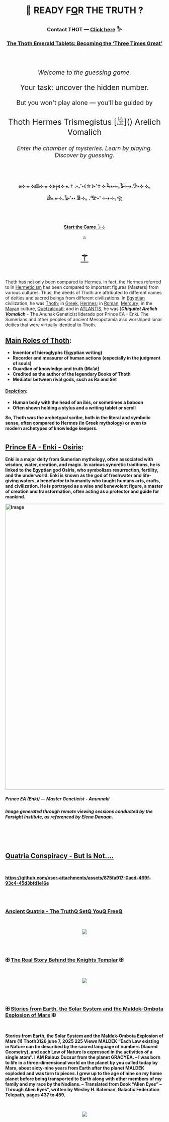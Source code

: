 
<br><br>


# <p align="center">    🧬 READY F[Q]((https://github.com/user-attachments/assets/5d2b99f7-6360-46cd-9e98-5effeb1b37cc)  )R  THE  TRUTH ?  
### <p align="center">   Contact THOT — [Click here](https://thoth3126.com.br/sobre-o-autor/) 𓅞

### <p align="center">  [The Thoth Emerald Tablets: Becoming the ‘Three Times Great’](https://thoth3126.com.br/as-tabuas-de-esmeralda-de-thoth-14-tornando-me-o-tres-vezes-grande/)




<br><br>


<p align="center" style="font-size: 1.4em;"><em>Welcome to the guessing game.</em></p>  
<p align="center" style="font-size: 1.6em;">Your task: uncover the hidden number.</p>  
<p align="center" style="font-size: 1.4em;">But you won't play alone — you'll be guided by</p>  
<p align="center" style="font-size: 1.8em;"> Thoth Hermes Trismegistus [𓀚]() Arelich Vomalich </p>  
<p align="center" style="font-size: 1.3em;"><em>Enter the chamber of mysteries. Learn by playing. Discover by guessing.</em></p>

<br><br>


#### <p align="center"> 𓁶⊹⋅⭒⋅⊹𓊝⊹⋅⭒⋅⊹≽༏≼⊹⋅⭒.⚚ ݁.⋆₊˚⋆☾✩☽⋆˚☥ ⊹⋅𓆗⭒⋅⊹｡𓅥⊹⋅⭒.𓀝⋆⊹⋅⊹｡𓀚⭒.⭒⋅⊹₊𓅭˚⋆⋆ 𓀚⋅⊹｡ ݁. 𓅟⋆˚ ⊹⋅⭒⋅⊹｡𓂀


<br><br>


<p align="center">
  <a href="https://fabianacampanari.github.io/Thot-MentalistQ-GameQ/" target="_blank">
     <strong>Start the Game</strong>  𓅥⊹

  </a>
</p>


<p align="center"> ⥥


<h1 align="center"> 
  <a href="https://fabianacampanari.github.io/Thot-MentalistQ-GameQ/" title="- The Mentalist Guesing Game ✠ Ancient Quatria">⚚</a>
</h1>



<br>


[Thoth]() has not only been compared to [Hermes](). In fact, the Hermes referred to in [Hermeticism]() has been compared to important figures (Masters) from various cultures. Thus, the deeds of Thoth are attributed to different names of deities and sacred beings from different civilizations. In [Egyptian]() civilization, he was [Thoth](); in [Greek](), [Hermes](); in [Roman](), [Mercury](); in the [Mayan]() culture, [Quetzalcoatl](); and in [ATLANTIS](), he was [***Chiquitet Arelich Vomalich*** - The Anunak Geneticist liderado por Prince EA - Enki. The Sumerians and other peoples of ancient Mesopotamia also worshiped lunar deities that were virtually identical to Thoth.

<b> 



## [Main Roles of Thoth]():

- Inventor of hieroglyphs (Egyptian writing)
- Recorder and measurer of human actions (especially in the judgment of souls)
- Guardian of knowledge and truth (Ma’at)
- Credited as the author of the legendary Books of Thoth
- Mediator between rival gods, such as Ra and Set

<b>


#### [Depiction]():

- Human body with the head of an ibis, or sometimes a baboon
- Often shown holding a stylus and a writing tablet or scroll

So, Thoth was the archetypal scribe, both in the literal and symbolic sense, often compared to Hermes (in Greek mythology) or even to modern archetypes of knowledge keepers.

#


<b><b>

## [Prince EA - Enki - Osiris]():

<b><b>


Enki is a major deity from Sumerian mythology, often associated with wisdom, water, creation, and magic. In various syncretic traditions, he is linked to the Egyptian god Osiris, who symbolizes resurrection, fertility, and the underworld. Enki is known as the god of freshwater and life-giving waters, a benefactor to humanity who taught humans arts, crafts, and civilization. He is portrayed as a wise and benevolent figure, a master of creation and transformation, often acting as a protector and guide for mankind.


<b><b>

<img width="906" alt="Image" src="https://github.com/user-attachments/assets/572e8b9c-29d6-4854-94d2-fbd24b3fd5e9" />

##### Prince EA (Enki) — Master Geneticist - Anunnaki
*Image generated through remote viewing sessions conducted by the Farsight Institute, as referenced by Elena Danaan.*

<b><b>

 
<!--
Enlil (Set):
Enlil is another key figure in Sumerian myth, representing authority, the wind, and storms. He is often equated with the Egyptian god Set, a complex deity associated with chaos, desert storms, and conflict. Enlil embodies power, command, and sometimes destruction, acting as the god who enforces divine order but can also be a force of disruption. His role often contrasts with that of Enki, highlighting the balance between order and chaos, creation and destruction in mythology.
-->

#


<br><br>

## [Quatria Conspiracy - But Is Not....](https://www.timboucher.ca/?s=quatria)


<br>

https://github.com/user-attachments/assets/875fa917-0aed-469f-93c4-45d3bfd1e16e


<br><br>


### [Ancient Quatria - The TruthQ SetQ YouQ FreeQ ](https://lostbooks.gumroad.com/l/quatria-conspiracy)

<br>

<p align="center"> 
  <img src="https://github.com/user-attachments/assets/e2e15e61-e380-4414-beba-713c161c882d" />


<br><br>


### ✠ [The Real Story Behind the Knights Templar](https://thoth3126.com.br/a-real-historia-por-tras-dos-cavaleiros-templarios-xi/)  ✠


<br>

<p align="center"> 
  <img src="https://github.com/user-attachments/assets/0b375ebd-e872-4009-8da1-7e46af75aa91" />


<br><br>


### ✠ [Stories from Earth, the Solar System and the Maldek-Ombota Explosion of Mars]()  ✠


<br>

Stories from Earth, the Solar System and the Maldek-Ombota Explosion of Mars (1) Thoth3126 june 7, 2025 225 Views MALDEK “Each Law existing in Nature can be described by the sacred language of numbers (Sacred Geometry), and each Law of Nature is expressed in the activities of a single atom”.  I AM Ralbux Ducsur from the planet GRACYEA. – I was born to life in a three-dimensional world on the planet by you called today by Mars, about sixty-nine years from Earth after the planet MALDEK exploded and was torn to pieces. I grew up to the age of nine on my home planet before being transported to Earth along with other members of my family and my race by the Nodians. –  Translated from Book “Alien Eyes” – Through Alien Eyes”, written by Wesley H. Bateman, Galactic Federation Telepath, pages 437 to 459.

<br>

<p align="center"> 
  <img src="https://github.com/user-attachments/assets/e821c201-6efb-47a7-8bcf-9b1dc1df83f2" />
  
